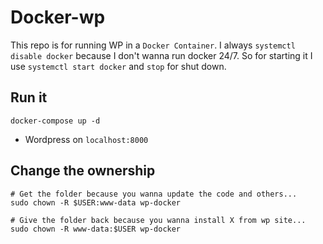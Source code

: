# Docker-wp

This repo is for running WP in a `Docker Container`. I always `systemctl disable docker` because I don't wanna run docker 24/7. So for starting it I use `systemctl start docker` and `stop` for shut down.

## Run it

```
docker-compose up -d
```

- Wordpress on `localhost:8000`

## Change the ownership

```
# Get the folder because you wanna update the code and others...
sudo chown -R $USER:www-data wp-docker

# Give the folder back because you wanna install X from wp site...
sudo chown -R www-data:$USER wp-docker
```
